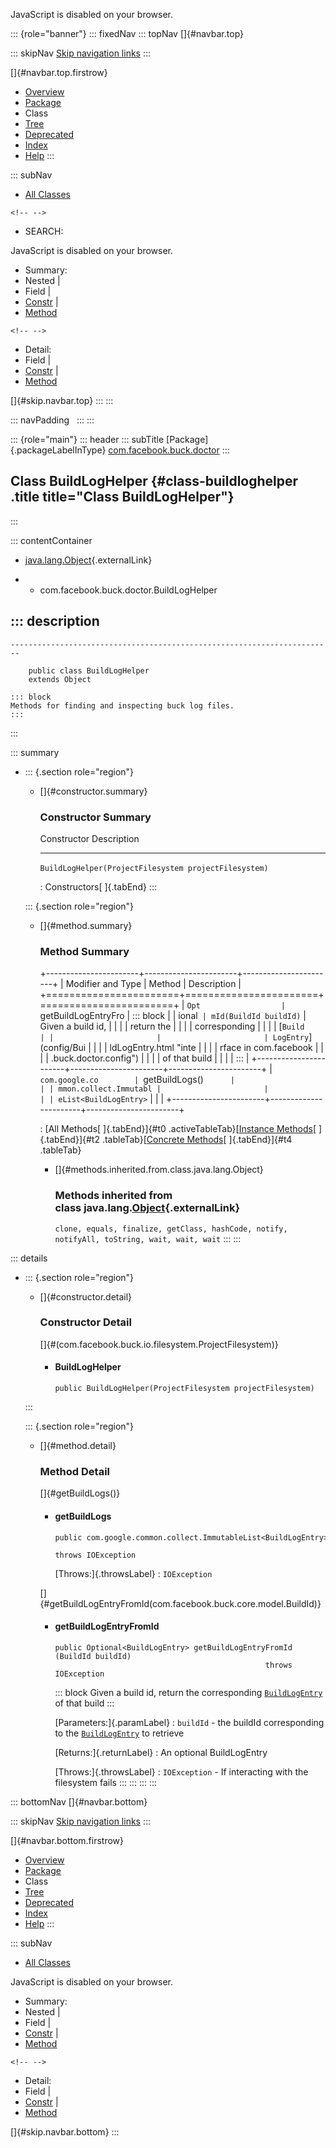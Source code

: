 <div>

JavaScript is disabled on your browser.

</div>

::: {role="banner"}
::: fixedNav
::: topNav
[]{#navbar.top}

::: skipNav
[Skip navigation links](#skip.navbar.top "Skip navigation links")
:::

[]{#navbar.top.firstrow}

-   [Overview](../../../../index.html)
-   [Package](package-summary.html)
-   Class
-   [Tree](package-tree.html)
-   [Deprecated](../../../../deprecated-list.html)
-   [Index](../../../../index-all.html)
-   [Help](../../../../help-doc.html)
:::

::: subNav
-   [All Classes](../../../../allclasses.html)

```{=html}
<!-- -->
```
-   SEARCH:

<div>

<div>

JavaScript is disabled on your browser.

</div>

</div>

<div>

-   Summary: 
-   Nested \| 
-   Field \| 
-   [Constr](#constructor.summary) \| 
-   [Method](#method.summary)

```{=html}
<!-- -->
```
-   Detail: 
-   Field \| 
-   [Constr](#constructor.detail) \| 
-   [Method](#method.detail)

</div>

[]{#skip.navbar.top}
:::
:::

::: navPadding
 
:::
:::

::: {role="main"}
::: header
::: subTitle
[Package]{.packageLabelInType} [com.facebook.buck.doctor](package-summary.html)
:::

## Class BuildLogHelper {#class-buildloghelper .title title="Class BuildLogHelper"}
:::

::: contentContainer
-   [java.lang.Object](http://docs.oracle.com/javase/7/docs/api/java/lang/Object.html?is-external=true "class or interface in java.lang"){.externalLink}

-   -   com.facebook.buck.doctor.BuildLogHelper

::: description
-   

    ------------------------------------------------------------------------

        public class BuildLogHelper
        extends Object

    ::: block
    Methods for finding and inspecting buck log files.
    :::
:::

::: summary
-   ::: {.section role="region"}
    -   []{#constructor.summary}

        ### Constructor Summary

          Constructor                                             Description
          ------------------------------------------------------- -------------
          `BuildLogHelper​(ProjectFilesystem projectFilesystem)`    

          : Constructors[ ]{.tabEnd}
    :::

    ::: {.section role="region"}
    -   []{#method.summary}

        ### Method Summary

        +-----------------------+-----------------------+-----------------------+
        | Modifier and Type     | Method                | Description           |
        +=======================+=======================+=======================+
        | `Opt                  | `getBuildLogEntryFro  | ::: block             |
        | ional<BuildLogEntry>` | mId​(BuildId buildId)` | Given a build id,     |
        |                       |                       | return the            |
        |                       |                       | corresponding         |
        |                       |                       | [`Build               |
        |                       |                       | LogEntry`](config/Bui |
        |                       |                       | ldLogEntry.html "inte |
        |                       |                       | rface in com.facebook |
        |                       |                       | .buck.doctor.config") |
        |                       |                       | of that build         |
        |                       |                       | :::                   |
        +-----------------------+-----------------------+-----------------------+
        | `com.google.co        | `getBuildLogs()`      |                       |
        | mmon.collect.Immutabl |                       |                       |
        | eList<BuildLogEntry>` |                       |                       |
        +-----------------------+-----------------------+-----------------------+

        : [All Methods[ ]{.tabEnd}]{#t0 .activeTableTab}[[Instance
        Methods](javascript:show(2);)[ ]{.tabEnd}]{#t2
        .tableTab}[[Concrete
        Methods](javascript:show(8);)[ ]{.tabEnd}]{#t4 .tableTab}

        -   []{#methods.inherited.from.class.java.lang.Object}

            ### Methods inherited from class java.lang.[Object](http://docs.oracle.com/javase/7/docs/api/java/lang/Object.html?is-external=true "class or interface in java.lang"){.externalLink}

            `clone, equals, finalize, getClass, hashCode, notify, notifyAll, toString, wait, wait, wait`
    :::
:::

::: details
-   ::: {.section role="region"}
    -   []{#constructor.detail}

        ### Constructor Detail

        []{#<init>(com.facebook.buck.io.filesystem.ProjectFilesystem)}

        -   #### BuildLogHelper

                public BuildLogHelper​(ProjectFilesystem projectFilesystem)
    :::

    ::: {.section role="region"}
    -   []{#method.detail}

        ### Method Detail

        []{#getBuildLogs()}

        -   #### getBuildLogs

            ``` methodSignature
            public com.google.common.collect.ImmutableList<BuildLogEntry> getBuildLogs()
                                                                                throws IOException
            ```

            [Throws:]{.throwsLabel}
            :   `IOException`

        []{#getBuildLogEntryFromId(com.facebook.buck.core.model.BuildId)}

        -   #### getBuildLogEntryFromId

            ``` methodSignature
            public Optional<BuildLogEntry> getBuildLogEntryFromId​(BuildId buildId)
                                                           throws IOException
            ```

            ::: block
            Given a build id, return the corresponding
            [`BuildLogEntry`](config/BuildLogEntry.html "interface in com.facebook.buck.doctor.config")
            of that build
            :::

            [Parameters:]{.paramLabel}
            :   `buildId` - the buildId corresponding to the
                [`BuildLogEntry`](config/BuildLogEntry.html "interface in com.facebook.buck.doctor.config")
                to retrieve

            [Returns:]{.returnLabel}
            :   An optional BuildLogEntry

            [Throws:]{.throwsLabel}
            :   `IOException` - If interacting with the filesystem fails
    :::
:::
:::
:::

::: bottomNav
[]{#navbar.bottom}

::: skipNav
[Skip navigation links](#skip.navbar.bottom "Skip navigation links")
:::

[]{#navbar.bottom.firstrow}

-   [Overview](../../../../index.html)
-   [Package](package-summary.html)
-   Class
-   [Tree](package-tree.html)
-   [Deprecated](../../../../deprecated-list.html)
-   [Index](../../../../index-all.html)
-   [Help](../../../../help-doc.html)
:::

::: subNav
-   [All Classes](../../../../allclasses.html)

<div>

<div>

JavaScript is disabled on your browser.

</div>

</div>

<div>

-   Summary: 
-   Nested \| 
-   Field \| 
-   [Constr](#constructor.summary) \| 
-   [Method](#method.summary)

```{=html}
<!-- -->
```
-   Detail: 
-   Field \| 
-   [Constr](#constructor.detail) \| 
-   [Method](#method.detail)

</div>

[]{#skip.navbar.bottom}
:::
